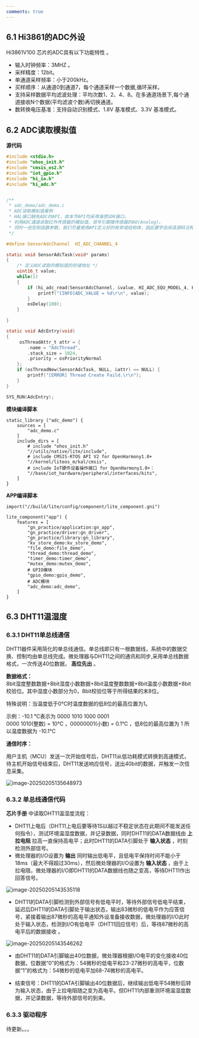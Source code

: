 ```yaml
---
comments: true
---
```


## 6.1 Hi3861的ADC外设

Hi3861V100 芯片的ADC具有以下功能特性
。

- 输入时钟频率：3MHZ
  。
- 采样精度：12bit。
- 单通道采样频率：小于200kHz。
- 买样顺序：从通道0到通道7，每个通道采样一个数据,循环采样。
- 支持采样数据平均滤波处理：平均次数1、2、4、8。在多通道场景下,每个通道接收N个数据(平均滤波个数)再切换通道。
- 数转换电压基准：支持自动识别模式、1.8V 基准模式、3.3V 基准模式。

## 6.2 ADC读取模拟值

**源代码**

```C
#include <stdio.h>
#include "ohos_init.h"
#include "cmsis_os2.h"
#include "iot_gpio.h"
#include "hi_io.h"
#include "hi_adc.h"


/**
 * adc_demo/adc_demo.c
 * ADC读取模拟值案例
 * HAL接口缺失ADC的API，故本节API均采用海思SDK接口。
 * 利用ADC通道读取红外传感器的模拟值，信号引脚接传感器的AO(Analog)。
 * 同时一些宏和函数参数，我们尽量使用API定义好的枚举或结构体，因此要学会阅读源码注释。
 */

#define SensorAdcChannel  HI_ADC_CHANNEL_4

static void SensorAdcTask(void* params)
{
    /* 定义ADC读取的模拟值的存储地址 */
    uint16_t value;
    while(1) 
    {
        if (hi_adc_read(SensorAdcChannel, &value, HI_ADC_EQU_MODEL_4, HI_ADC_CUR_BAIS_DEFAULT, 0) == HI_ERR_SUCCESS) {
            printf("[INFO]ADC_VALUE = %d\r\n", value);
        }
        osDelay(100);
    }

}

static void AdcEntry(void)
{
     osThreadAttr_t attr = {
        .name = "AdcThread",
        .stack_size = 1024,
        .priority = osPriorityNormal
    };
    if (osThreadNew(SensorAdcTask, NULL, &attr) == NULL) {
        printf("[ERROR] Thread Create Faild.\r\n");
    }
}

SYS_RUN(AdcEntry);
```

**模块编译脚本**

```
static_library ("adc_demo") {
    sources = [
        "adc_demo.c"
    ]
    include_dirs = [
        # include "ohos_init.h"
        "//utils/native/lite/include",
        # include CMSIS-RTOS API V2 for OpenHarmony1.0+
        "//kernel/liteos_m/kal/cmsis",
        # include IoT硬件设备操作接口 for OpenHarmony1.0+：
        "//base/iot_hardware/peripheral/interfaces/kits",
    ]
}
```

**APP编译脚本**

```
import("//build/lite/config/component/lite_component.gni")

lite_component("app") {
    features = [
        "gn_practice/application:gn_app",
        "gn_practice/driver:gn_driver",
        "gn_practice/library:gn_library",
        "kv_store_demo:kv_store_demo",
        "file_demo:file_demo",
        "thread_demo:thread_demo",
        "timer_demo:timer_demo",
        "mutex_demo:mutex_demo",
        # GPIO模块
        "gpio_demo:gpio_demo",
        # ADC模块
        "adc_demo:adc_demo",
    ]
}
```

## 6.3 DHT11温湿度

### 6.3.1 DHT11单总线通信

DHT11器件采用简化的单总线通信。单总线即只有一根数据线，系统中的数据交换、控制均由单总线完成。微处理器与DHT11之间的通讯和同步,采用单总线数据格式，一次传送40位数据， **高位先出** 。  

**数据格式：**  
8bit湿度整数数据+8bit湿度小数数据+8bit温度整数数据+8bit温度小数数据+8bit校验位。其中湿度小数部分为0，8bit校验位等于所得结果的末8位。  

特殊说明：当温度低于0℃时温度数据的低8位的最高位置为1。

示例：-10.1 ℃表示为 0000 1010 1000 0001   
0000 1010(整数) = 10℃  ，00000001(小数) = 0.1℃  ，低8位的最高位置为 1 所以温度数据为 -10.1℃

**通信时序：**

用户主机（MCU）发送一次开始信号后，DHT11从低功耗模式转换到高速模式，待主机开始信号结束后，DHT11发送响应信号，送出40bit的数据，并触发一次信息采集。  

![image-20250205135648973](https://tonmoon.obs.cn-east-3.myhuaweicloud.com/img/tonmoon/image-20250205135648973.png)

### 6.3.2 单总线通信代码

**芯片手册** 中读取DHT11温湿度流程：

- DHT11上电后（DHT11上电后要等待1S以越过不稳定状态在此期间不能发送任何指令），测试环境温湿度数据，并记录数据，同时DHT11的DATA数据线由 **上拉电阻** 拉高一直保持高电平；此时DHT11的DATA引脚处于 **输入状态** ，时刻检测外部信号。  
- 微处理器的I/O设置为 **输出** 同时输出低电平，且低电平保持时间不能小于18ms（最大不得超过30ms），然后微处理器的I/O设置为 **输入状态** ，由于上拉电阻，微处理器的I/O即DHT11的DATA数据线也随之变高，等待DHT11作出回答信号。  

![image-20250205143535118](https://tonmoon.obs.cn-east-3.myhuaweicloud.com/img/tonmoon/image-20250205143535118.png)

- DHT11的DATA引脚检测到外部信号有低电平时，等待外部信号低电平结束，延迟后DHT11的DATA引脚处于输出状态，输出83微秒的低电平作为应答信号，紧接着输出87微秒的高电平通知外设准备接收数据，微处理器的I/O此时处于输入状态，检测到I/O有低电平（DHT11回应信号）后，等待87微秒的高电平后的数据接收 。

![image-20250205143546262](https://tonmoon.obs.cn-east-3.myhuaweicloud.com/img/tonmoon/image-20250205143546262.png)

- 由DHT11的DATA引脚输出40位数据，微处理器根据I/O电平的变化接收40位数据，位数据“0”的格式为：54微秒的低电平和23-27微秒的高电平，位数据“1”的格式为：54微秒的低电平加68-74微秒的高电平。  

- 结束信号：DHT11的DATA引脚输出40位数据后，继续输出低电平54微秒后转为输入状态，由于上拉电阻随之变为高电平。但DHT11内部重测环境温湿度数据，并记录数据，等待外部信号的到来。

### 6.3.3 驱动程序

待更新。。。